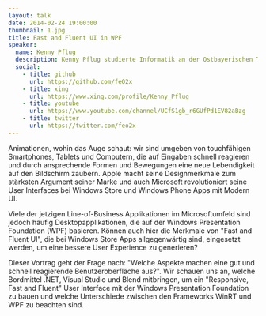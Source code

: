 ```yaml
---
layout: talk
date: 2014-02-24 19:00:00
thumbnail: 1.jpg
title: Fast and Fluent UI in WPF
speaker:
  name: Kenny Pflug
  description: Kenny Pflug studierte Informatik an der Ostbayerischen Technische Hochschule Regensburg und ist aktuell Promovend und wissenschaftlicher Mitarbeiter. In Kooperation mit der Universität Regensburg forscht er an User Interface Konzepten für mobile Medizinapplikationen. Er ist besonders interessiert in den Themengebieten User Experience / User Interface Design, Softwarearchitektur, Clean Code sowie Test-Driven Development. 
  social:
    - title: github
      url: https://github.com/feO2x
    - title: xing
      url: https://www.xing.com/profile/Kenny_Pflug
    - title: youtube
      url: https://www.youtube.com/channel/UCfS1gb_r6GUfPd1EV82aBzg
    - title: twitter
      url: https://twitter.com/feo2x
---
```

Animationen, wohin das Auge schaut: wir sind umgeben von touchfähigen Smartphones, Tablets und Computern, die auf Eingaben schnell reagieren und durch ansprechende Formen und Bewegungen eine neue Lebendigkeit auf den Bildschirm zaubern. Apple macht seine Designmerkmale zum stärksten Argument seiner Marke und auch Microsoft revolutioniert seine User Interfaces bei Windows Store und Windows Phone Apps mit Modern UI.

Viele der jetzigen Line-of-Business Applikationen im Microsoftumfeld sind jedoch häufig Desktopapplikationen, die auf der Windows Presentation Foundation (WPF) basieren. Können auch hier die Merkmale von "Fast and Fluent UI", die bei Windows Store Apps allgegenwärtig sind, eingesetzt werden, um eine bessere User Experience zu generieren?

Dieser Vortrag geht der Frage nach: "Welche Aspekte machen eine gut und schnell reagierende Benutzeroberfläche aus?". Wir schauen uns an, welche Bordmittel .NET, Visual Studio und Blend mitbringen, um ein "Responsive, Fast and Fluent" User Interface mit der Windows Presentation Foundation zu bauen und welche Unterschiede zwischen den Frameworks WinRT und WPF zu beachten sind.
